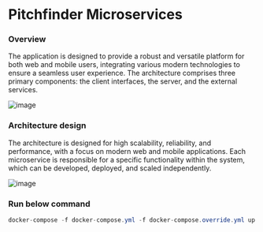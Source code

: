 # Pitchfinder Microservices

### Overview
The application is designed to provide a robust and versatile platform for both web and mobile users, integrating various modern technologies to ensure a seamless user experience. The architecture comprises three primary components: the client interfaces, the server, and the external services.

![image](https://github.com/user-attachments/assets/b0bd5cfb-8201-4337-a11d-6ba322413e47)

### Architecture design
The architecture is designed for high scalability, reliability, and performance, with a focus on modern web and mobile applications. Each microservice is responsible for a specific functionality within the system, which can be developed, deployed, and scaled independently.

![image](https://github.com/user-attachments/assets/f506da32-32b4-411c-ad41-01c773f23635)

### Run below command

```csharp
docker-compose -f docker-compose.yml -f docker-compose.override.yml up -d
```
